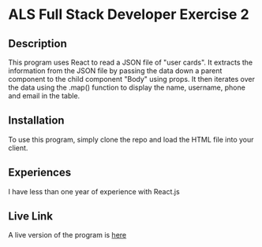 # ALS Full Stack Developer Exercise 2

## Description

This program uses React to read a JSON file of "user cards". It extracts the information from the JSON file by passing the data down a parent component to the child component "Body" using props. It then iterates over the data using the .map() function to display the name, username, phone and email in the table.

## Installation

To use this program, simply clone the repo and load the HTML file into your client.

## Experiences

I have less than one year of experience with React.js

## Live Link

A live version of the program is [here](https://rebeccaleighfoster.github.io/AnneLewisFull-Stack-Dev-Exercise/)
